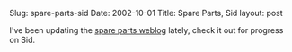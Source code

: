 Slug: spare-parts-sid
Date: 2002-10-01
Title: Spare Parts, Sid
layout: post

I&#39;ve been updating the <a href="http://www.redmonk.net/spareparts">spare parts weblog</a> lately, check it out for progress on Sid.
